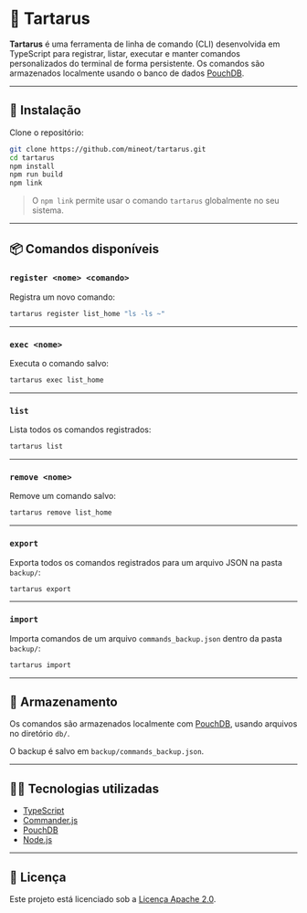 # 🧠 Tartarus

**Tartarus** é uma ferramenta de linha de comando (CLI) desenvolvida em TypeScript para registrar, listar, executar e manter comandos personalizados do terminal de forma persistente. Os comandos são armazenados localmente usando o banco de dados [PouchDB](https://pouchdb.com/).

---

## 🚀 Instalação

Clone o repositório:

```bash
git clone https://github.com/mineot/tartarus.git
cd tartarus
npm install
npm run build
npm link
```

> O `npm link` permite usar o comando `tartarus` globalmente no seu sistema.

---

## 📦 Comandos disponíveis

### `register <nome> <comando>`

Registra um novo comando:

```bash
tartarus register list_home "ls -ls ~"
```

---

### `exec <nome>`

Executa o comando salvo:

```bash
tartarus exec list_home
```

---

### `list`

Lista todos os comandos registrados:

```bash
tartarus list
```

---

### `remove <nome>`

Remove um comando salvo:

```bash
tartarus remove list_home
```

---

### `export`

Exporta todos os comandos registrados para um arquivo JSON na pasta `backup/`:

```bash
tartarus export
```

---

### `import`

Importa comandos de um arquivo `commands_backup.json` dentro da pasta `backup/`:

```bash
tartarus import
```

---

## 💾 Armazenamento

Os comandos são armazenados localmente com [PouchDB](https://pouchdb.com/), usando arquivos no diretório `db/`.

O backup é salvo em `backup/commands_backup.json`.

---

## 🧑‍💻 Tecnologias utilizadas

- [TypeScript](https://www.typescriptlang.org/)
- [Commander.js](https://github.com/tj/commander.js/)
- [PouchDB](https://pouchdb.com/)
- [Node.js](https://nodejs.org/)

---

## 📄 Licença

Este projeto está licenciado sob a [Licença Apache 2.0](LICENSE).
